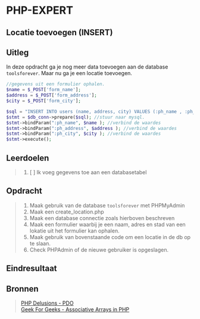 # PHP-EXPERT

## Locatie toevoegen (INSERT)

## Uitleg

In deze opdracht ga je nog meer data toevoegen aan de database `toolsforever`. Maar nu ga je een locatie toevoegen.

```php
//gegevens uit een formulier ophalen.
$name = $_POST['form_name'];
$address = $_POST['form_address'];
$city = $_POST['form_city'];

$sql = "INSERT INTO users (name, address, city) VALUES (:ph_name , :ph_address, :ph_city)" ;//sql query
$stmt = $db_conn->prepare($sql); //stuur naar mysql.
$stmt->bindParam(":ph_name", $name ); //verbind de waardes
$stmt->bindParam(":ph_address", $address ); //verbind de waardes
$stmt->bindParam(":ph_city", $city ); //verbind de waardes
$stmt->execute();
```

## Leerdoelen

> 1. [ ] Ik voeg gegevens toe aan een databasetabel

## Opdracht

> 1. Maak gebruik van de database `toolsforever` met PHPMyAdmin
> 2. Maak een create_location.php
> 3. Maak een database connectie zoals hierboven beschreven
> 4. Maak een formulier waarbij je een naam, adres en stad van een lokatie uit het formulier kan ophalen.
> 5. Maak gebruik van bovenstaande code om een locatie in de db op te slaan.
> 6. Check PHPAdmin of de nieuwe gebruiker is opgeslagen.

## Eindresultaat

## Bronnen

> [PHP Delusions - PDO](https://phpdelusions.net/pdo)  
> [Geek For Geeks - Associative Arrays in PHP](https://www.geeksforgeeks.org/associative-arrays-in-php/)  
